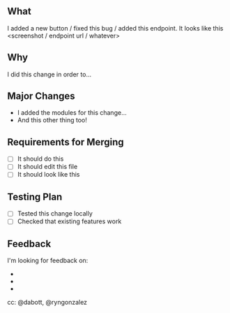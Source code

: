 ## What

I added a new button / fixed this bug / added this endpoint. It looks like this
<screenshot / endpoint url / whatever>

## Why

I did this change in order to...

## Major Changes

* I added the modules for this change…
* And this other thing too!

## Requirements for Merging

- [ ] It should do this
- [ ] It should edit this file
- [ ] It should look like this

## Testing Plan

- [ ] Tested this change locally
- [ ] Checked that existing features work

## Feedback

I'm looking for feedback on:

* <this important decision>
* <this design>
* <this code style>

<!-- Tag relevant people for example -->
cc: @dabott, @ryngonzalez
